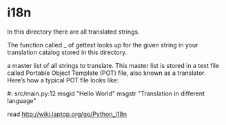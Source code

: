 # i18n

In this directory there are all translated strings. 

The function called _ of gettext looks up for the given string in your translation catalog stored in this directory.



a master list of all strings to translate. This master list is stored in a text file called Portable Object Template (POT) file, also known as a translator. Here’s how a typical POT file looks like:

#: src/main.py:12
msgid "Hello World"
msgstr "Translation in different language"





read 
http://wiki.laptop.org/go/Python_i18n

